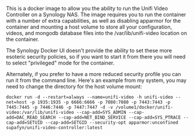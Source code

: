 This is a docker image to allow you the ability to run the
Unifi Video Controller on a Synology NAS.  The image requires
you to run the container with a number of extra capabilities, as 
well as disabling apparmor for the container and mounting a host
volume to store all your configuration, videos, and mongodb database
files into the /var/lib/unifi-video location on the container.

The Synology Docker UI doesn't provide the ability to set these
more esoteric security policies, so if you want to start it from there
you will need to select "privileged" mode for the container.

Alternately, if you prefer to have a more reduced security
profile you can run it from the command line.  Here's an example
from my system, you may need to change the directory for
the host volume mount:

```
docker run -d --restart=always --name=unifi-video -h unifi-video --net=host -p 1935:1935 -p 6666:6666 -p 7080:7080 -p 7443:7443 -p 7445:7445 -p 7446:7446 -p 7447:7447 -d -v /volume1/docker/unifi-video:/var/lib/unifi-video --cap-add=SYS_ADMIN --cap-add=DAC_READ_SEARCH --cap-add=NET_BIND_SERVICE --cap-add=SYS_PTRACE --cap-add=SETUID --cap-add=SETGID --security-opt apparmor:unconfined supafyn/unifi-video-controller:latest
```
